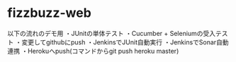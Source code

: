 fizzbuzz-web
============
以下の流れのデモ用
・JUnitの単体テスト
・Cucumber + Seleniumの受入テスト
・変更してgithubにpush
・JenkinsでJUnit自動実行
・JenkinsでSonar自動連携
・Herokuへpush(コマンドからgit push heroku master)
